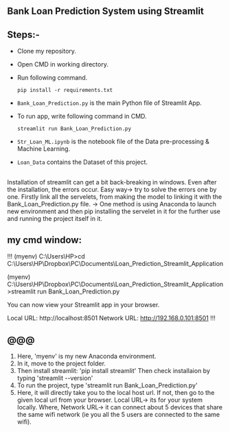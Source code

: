 ##  Bank Loan Prediction System using Streamlit

## Steps:-

- Clone my repository.
- Open CMD in working directory.
- Run following command.

  ```
  pip install -r requirements.txt
  ```
- `Bank_Loan_Prediction.py` is the main Python file of Streamlit App. 
- To run app, write following command in CMD.

  ```
  streamlit run Bank_Loan_Prediction.py
  ```
- `Str_Loan_ML.ipynb` is the notebook file of the Data pre-processing & Machine Learning.
- `Loan_Data` contains the Dataset of this project.

## 
Installation of streamlit can get a bit back-breaking in windows. 
Even after the installation, the errors occur.
Easy way-> try to solve the errors one by one.
Firstly link all the servelets, from making the model to linking it with the  Bank_Loan_Prediction.py file.
-> One method is using Anaconda to launch new environment and then pip installing the servelet in it for the further use and running the project itself in it.

## my cmd window: 
!!!
(myenv) C:\Users\HP>cd C:\Users\HP\Dropbox\PC\Documents\Loan_Prediction_Streamlit_Application

(myenv) C:\Users\HP\Dropbox\PC\Documents\Loan_Prediction_Streamlit_Application>streamlit run Bank_Loan_Prediction.py

  You can now view your Streamlit app in your browser.

  Local URL: http://localhost:8501
  Network URL: http://192.168.0.101:8501
!!!
## @@@
1. Here, 'myenv' is my new Anaconda environment.
2. In it, move to the project folder.
3. Then install streamlit:
    'pip install streamlit'
  Then check installaion by typing 
    'streamlit --version'
4. To run the project, type
    'streamlit run Bank_Loan_Prediction.py'
5. Here, it will directly take you to the local host url. 
  If not, then go to the given local url from your browser. 
  Local URL-> its for your system locally.
  Where, Network URL-> it can connect about 5 devices that share the same wifi network (ie you    all the 5 users are connected to the same wifi).
 
